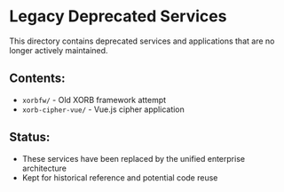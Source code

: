 # Legacy Deprecated Services

This directory contains deprecated services and applications that are no longer actively maintained.

## Contents:
- `xorbfw/` - Old XORB framework attempt
- `xorb-cipher-vue/` - Vue.js cipher application

## Status:
- These services have been replaced by the unified enterprise architecture
- Kept for historical reference and potential code reuse
